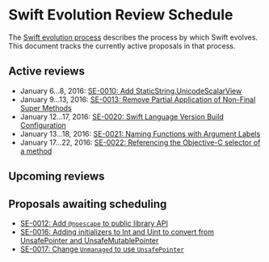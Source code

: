 # Swift Evolution Review Schedule

The [Swift evolution process][evolution-process] describes the process
by which Swift evolves. This document tracks the currently active
proposals in that process.

## Active reviews

* January 6...8, 2016: [SE-0010: Add StaticString.UnicodeScalarView](proposals/0010-add-staticstring-unicodescalarview.md)
* January 9...13, 2016: [SE-0013: Remove Partial Application of Non-Final Super Methods](proposals/0013-remove-partial-application-super.md)
* January 12...17, 2016: [SE-0020: Swift Language Version Build Configuration](proposals/0020-if-swift-version.md)
* January 13...18, 2016: [SE-0021: Naming Functions with Argument Labels](proposals/0021-generalized-naming.md)
* January 17...22, 2016: [SE-0022: Referencing the Objective-C selector of a method](proposals/0022-objc-selectors.md)

## Upcoming reviews

## Proposals awaiting scheduling

* [SE-0012: Add `@noescape` to public library API](proposals/0012-add-noescape-to-public-library-api.md)
* [SE-0016: Adding initializers to Int and Uint to convert from UnsafePointer and UnsafeMutablePointer](proposals/0016-initializers-for-converting-unsafe-pointers-to-ints.md)
* [SE-0017: Change `Unmanaged` to use `UnsafePointer`](proposals/0017-convert-unmanaged-to-use-unsafepointer.md)


[evolution-process]: process.md  "The Swift evolution process"

